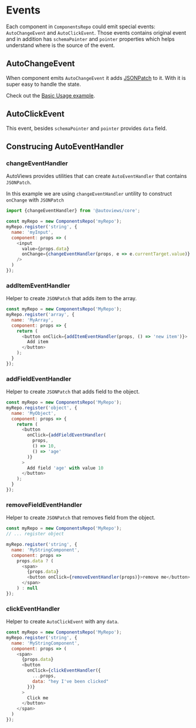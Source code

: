 # Events

Each component in `ComponentsRepo` could emit special events: `AutoChangeEvent` and `AutoClickEvent`. Those events contains original event and in addition has `schemaPointer` and `pointer` properties which helps understand where is the source of the event.

## AutoChangeEvent

When component emits `AutoChangeEvent` it adds [JSONPatch](https://tools.ietf.org/html/rfc6902) to it. With it is super easy to handle the state.

Check out the [Basic Usage example](/docs/examples/basic).

## AutoClickEvent

This event, besides `schemaPointer` and `pointer` provides `data` field.

## Construcing AutoEventHandler

### changeEventHandler

AutoViews provides utilities that can create `AutoEventHandler` that contains `JSONPatch`.

In this example we are using `changeEventHandler` untility to construct `onChange` with `JSONPatch`

```js
import {changeEventHandler} from '@autoviews/core';

const myRepo = new ComponentsRepo('myRepo');
myRepo.register('string', {
  name: 'myInput',
  component: props => (
    <input
      value={props.data}
      onChange={changeEventHandler(props, e => e.currentTarget.value)}
    />
  )
});
```

### addItemEventHandler

Helper to create `JSONPatch` that adds item to the array.

```js
const myRepo = new ComponentsRepo('MyRepo');
myRepo.register('array', {
  name: 'MyArray',
  component: props => {
    return (
      <button onClick={addItemEventHandler(props, () => 'new item')}>
        Add item
      </button>
    );
  }
});
```

### addFieldEventHandler

Helper to create `JSONPatch` that adds field to the object.

```js
const myRepo = new ComponentsRepo('MyRepo');
myRepo.register('object', {
  name: 'MyObject',
  component: props => {
    return (
      <button
        onClick={addFieldEventHandler(
          props,
          () => 10,
          () => 'age'
        )}
      >
        Add field 'age' with value 10
      </button>
    );
  }
});
```

### removeFieldEventHandler

Helper to create `JSONPatch` that removes field from the object.

```js
const myRepo = new ComponentsRepo('MyRepo');
// ... register object

myRepo.register('string', {
  name: 'MyStringComponent',
  component: props =>
    props.data ? (
      <span>
        {props.data}
        <button onClick={removeEventHandler(props)}>remove me</button>
      </span>
    ) : null
});
```

### clickEventHandler

Helper to create `AutoClickEvent` with any `data`.

```js
const myRepo = new ComponentsRepo('MyRepo');
myRepo.register('string', {
  name: 'MyStringComponent',
  component: props => (
    <span>
      {props.data}
      <button
        onClick={clickEventHandler({
          ...props,
          data: "hey I've been clicked"
        })}
      >
        Click me
      </button>
    </span>
  )
});
```
